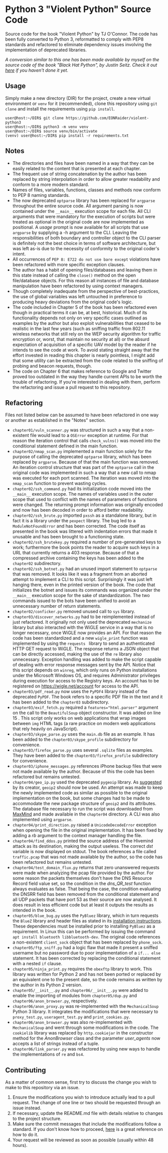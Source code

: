 # Python 3 "Violent Python" Source Code

Source code for the book "Violent Python" by TJ O'Connor. The code has been fully converted to Python 3, reformatted to comply with PEP8 standards and refactored to eliminate dependency issues involving the implementation of deprecated libraries.

*A conversion similar to this one has been made available by myself on the
 source code of the book "Black Hat Python", by Justin Seitz. Check it out
  [here](https://github.com/EONRaider/blackhat-python3) if you haven't done it
   yet.*

## Usage
Simply make a new directory (DIR) for the project, create a new
 virtual environment or `venv` for it (recommended), clone this repository
  using `git clone` and install the requirements using `pip install`.

```
user@host:~/DIR$ git clone https://github.com/EONRaider/violent-python3
user@host:~/DIR$ python3 -m venv venv
user@host:~/DIR$ source venv/bin/activate
(venv) user@host:~/DIR$ pip install -r requirements.txt
```

## Notes

- The directories and files have been named in a way that they can be easily
 related to the content that is presented at each chapter.
- The frequent use of string concatenation by the author has been replaced by
 string interpolation in order to allow greater readability and conform to a
  more modern standard.
- Names of files, variables, functions, classes and methods now conform to
 PEP 8 naming standards.
- The now deprecated `optparse` library has been replaced for `argparse` 
throughout the entire source code. All argument parsing is now contained
 under the `__main__` execution scope for each file. All CLI arguments that were
  mandatory for the execution of scripts but were treated as optional in the
   original code are now implemented as positional. A *usage* prompt is now
    available for all scripts that use `argparse` by supplying a -h argument to
     the CLI. Leaving the responsibilities of both boundary and controller
      object to the CLI parser is definitely not the best choice in terms
       of software architecture, but was left as-is due to the
        necessity of conformity to the original coder's intent.
- All occurrences of `PEP 8: E722 do not use bare except` violations have
 been refactored with more specific exception clauses.
- The author has a habit of opening files/databases and leaving them in this
 state
 instead of calling the `close()` method on the open file/database objects. For
  this
  reason all instances of file and database manipulation have been refactored by
   using context managers.
- Though completely inadequate from the
     perspective of best-practices, the use of global variables was left
      untouched in preference to producing heavy deviations from the original
       code's logic.
- The code included in Chapter 5 of the book has been refactored even though in
 practical terms it can be, at best, historical. Much of its functionality
  depends not only on very specific cases outlined as examples by the author
   but also exploit vulnerabilities that ceased to be realistic in the last
    few years (such as sniffing traffic from 802.11 wireless networks that
     still rely on the WEP security algorithm for traffic encryption or, worst, that 
     maintain no security at all) or the absurd expectation of acquisition of a
      specific UAV model by the reader if he intends to see the code at work. 
      To avoid stating straight away that the effort invested in reading this
       chapter is nearly pointless, I might add that some utility can be
      extracted from the code related to the sniffing of probing and beacon requests, though.
- The code on Chapter 6 that makes reference to Google and Twitter proved
   too outdated in the way they handle current APIs to be worth the
    trouble of refactoring. If you're interested in dealing with them, 
    perform the refactoring and issue a pull request to this repository.

## Refactoring
Files not listed below can be assumed to have been refactored in one way or
 another as established in the "Notes" section.
- `chapter01/vuln_scanner.py` was structured in such a way that a non-existent file would lead to a `OSError` exception at runtime. For that
 reason the iteration control that calls `check_vulns()` was moved into the
  conditional statement defined in the main function.
- `chapter02/nmap_scan.py` implemented a main function solely for the purpose
 of calling the deprecated `optparse` library, which has been replaced by
  `argparse`. Because of that the main function was removed. An iteration
   control structure that was part of the `optparse` call in the original
    code was implemented in such a way that a new call to nmap was executed
     for each port scanned. The iteration was moved into the `nmap_scan` 
     function to prevent wasting cycles.
- `chapter02/ssh_command.py` had its initialization code moved into the
 `__main__` execution scope. The names of variables used in the outer scope
  that used to conflict with the names of parameters of functions were
   changed. The returning prompt information was originally encoded and now
    has been decoded in order to afford better readability.
- `chapter02/ssh_brute.py` imported `pxssh` as a standalone library, but in
 fact it is a library under the `pexpect` library. The bug led to a
  `ModuleNotFoundError` and has been corrected. The code itself as presented in the
   book was littered with indentation errors that made it unusable and has 
    been brought to a functioning state. 
- `chapter02/ssh_brutekey.py` required a number of pre-generated keys to work; 
furthermore the book points the reader to acquire such keys in a URL
 that currently returns a 403 response. Because of that a compressed archive
  containing the keys has been added to the `chapter02` subdirectory.
- `chapter02/ssh_botnet.py` had an unused import statement to `optparse` that
 was removed. It looks like it was a fragment from an aborted attempt to
  implement a CLI to this script. Surprisingly it was just left hanging there, 
  even in the printed version of the book. The code that initializes the
   botnet and issues its commands was organized under the `__main__` execution 
   scope for the sake of standardization. The two commands issued to the bots
    have been unified to avoid an unnecessary number of return statements.
- `chapter02/conficker.py` removed unused call to `sys` library.
- `chapter03/discover_networks.py` had to be reimplemented instead of just
 refactored. It originally not only used the deprecated `mechanize` library but
  also interacted with the WiGLE service in a way that is no longer necessary, 
  once WiGLE now provides an API. For that reason the code has been standardized
    and a new `wigle_print` function was implemented by using the `requests
    ` library to send an authenticated HTTP GET request to WiGLE. The
     response returns a JSON object that can be directly accessed, making
      the use of the `re` library also unnecessary. Exception handling was
       added to make the script capable of dealing with error response
        messages sent by the API. Notice that
     this script depends on `winreg`, which only runs on Python installations
      under the Microsoft Windows OS, and requires Administrator privileges
       during execution for access to the Registry keys. An account has to be 
       registered on https://wigle.net/account for access to the API.
- `chapter03/pdf_read.py` now uses the `PyPDF4` library instead of the
 deprecated `PyPDF`. The book refers to a specific PDF file in the text and
  it has been added to the `chapter03` subdirectory.
- `chapter03/exif_fetch.py` required a `features="html.parser"` argument on
 the call to the `BeautifulSoup` object constructor. It was added on line 15
 . This script only works on web applications that wrap images between `img`
  HTML tags (a rare practice on modern web applications that rely heavily on
  JavaScript).
- `chapter03/skype_parse.py` uses the `main.db` file as an example. It has been
 added to the `chapter03/skype_profile` subdirectory for convenience.
- `chapter03/firefox_parse.py` uses several `.sqlite` files as examples. They 
 have been added to the `chapter03/firefox_profile` subdirectory for
  convenience.
- `chapter03/iphone_messages.py` references iPhone backup files that were not
 made available by the author. Because of this the code has been refactored
  but remains untested.
- `chapter04/geo_ip.py` used the deprecated `pygeoip` library. As 
[suggested](https://github.com/appliedsec/pygeoip) by its creator, 
`geoip2` should now be used. An attempt was made to keep the newly
  implemented code as similar as possible to the original implementation on
   the book, but some changes had to be made to accommodate the new package
    structure of `geoip2` and its attributes. The database file necessary to
     run the script was downloaded from 
     [MaxMind](https://dev.maxmind.com/geoip/geoip2/downloadable/) and made
      available in the `chapter04` directory. A CLI was also implemented
     using `argparse`.
- `chapter04/print_direction.py` raised a `UnicodeDecodeError` exception when
 opening the file in the original implementation. It has been fixed by adding
  a *rb* argument to the context manager handling the file.
- `chapter04/find_ddos.py` printed the source address of the Hivemind
 attack as its destination, making the output useless. The correct *dst* 
 variable is now  displayed on stdout. The book references a file called
  `traffic.pcap` that was not made available by the author, so the code has
   been refactored but remains untested.
- `chapter04/test_domain_flux.py` returns that zero unanswered requests were
 made when analyzing the pcap file provided by the author. For some reason
  the packets themselves don't have the DNS Resource Record field value set,
  so the condition in the *dns_QR_test* function always evaluates as false. 
  That being the case, the condition evaluating the DNSRR field has been removed
   from the
   conditional statement and all UDP packets that have port 53 as their
    source are now analysed. It does result in less efficient code but at
     least it outputs the results as intended in the book.
- `chapter05/blue_bug.py` uses the `PyBluez` library, which in turn requests the
`BlueZ` library and header files as stated in its 
[installation instructions](https://github.com/pybluez/pybluez/blob/master/docs/install.rst).
These dependencies must be installed prior to installing `PyBluez` as a
 requirement. In Linux this can be performed by issuing the command 
 `apt install bluetooth libbluetooth-dev`. The original code references a 
 non-existent `client_sock` object that has been replaced by `phone_sock`.
- `chapter05/ftp_sniff.py` had a logic flaw that made it present a sniffed
 username but no password due to poor implementation of a `if... else` 
 statement. It has been corrected by replacing the conditional statement with
  a nested `if` clause.
- `chapter05/ninja_print.py` requires the `obexftp` library to work. This
 library was written for Python 2 and has not been ported 
  or replaced by an equivalent one to the present date, so the code remains
   as written by the author in its Python 2 version.
- `chapter05/__init__.py` and `chapter06/__init__.py` were added to enable
 the importing of modules from `chapter05/dup.py` and `chapter06/anon_browser.py`, 
 respectively.
 - `chapter06/anon_proxy.py` was re-implemented with the `MechanicalSoup` 
 Python 3 library. It integrates the modifications that were necessary to
  `proxy_test.py`, `useragent_test.py` and `print_cookies.py`.
- `chapter06/anon_browser.py` was also re-implemented with `MechanicalSoup` 
and went through some modifications in the code. The `cookielib` library
 was replaced by `http.cookiejar` in the constructor method for the
  *AnonBrowser* class and the parameter *user_agents* now accepts a list of
   strings instead of a tuple.
- `chapter06/link_parser.py` was refactored by using new ways to handle the
 implementations of `re` and `bs4`.

## Contributing

As a matter of common sense, first try to discuss the change you wish to make to
this repository via an issue.

1. Ensure the modifications you wish to introduce actually lead to a pull
request. The change of one line or two should be requested through an issue
 instead.
2. If necessary, update the README.md file with details relative to changes to
 the project structure.
3. Make sure the commit messages that include the modifications follow a
 standard. If you don't know how to proceed, [here](https://chris.beams.io/posts/git-commit/)
  is a great reference on how to do it.
4. Your request will be reviewed as soon as possible (usually within 48 hours).

